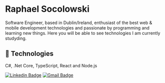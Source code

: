 # Raphael Socolowski

Software Engineer, based in Dublin/Ireland, enthusiast of the best web & mobile development technologies and passionate by programming and learning new things.
Here you will be able to see technologies I am currently studyding.

## 🔧 Technologies
C#, .Net Core, TypeScript, React and Node.js

[![Linkedin Badge](https://img.shields.io/badge/-Raphael%20Socolowski-6633cc?style=flat-square&logo=Linkedin&logoColor=white&link=https://www.linkedin.com/in/raphaelswk/)](https://www.linkedin.com/in/raphaelswk/) 
[![Gmail Badge](https://img.shields.io/badge/-raphael.swk@gmail.com-6633cc?style=flat-square&logo=Gmail&logoColor=white&link=mailto:raphael.swk@gmail.com)](mailto:raphael.swk@gmail.com)

<!--
**raphaelswk/raphaelswk** is a ✨ _special_ ✨ repository because its `README.md` (this file) appears on your GitHub profile.

Here are some ideas to get you started:

- 🔭 I’m currently working on ...
- 🌱 I’m currently learning ...
- 👯 I’m looking to collaborate on ...
- 🤔 I’m looking for help with ...
- 💬 Ask me about ...
- 📫 How to reach me: ...
- 😄 Pronouns: ...
- ⚡ Fun fact: ...
-->
